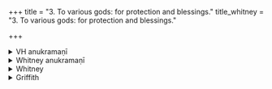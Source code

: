 +++
title = "3. To various gods: for protection and blessings."
title_whitney = "3. To various gods: for protection and blessings."

+++

<details><summary>VH anukramaṇī</summary>

विजयाय प्रार्थना।  
१-११ बृहद्दिवोऽथर्वा। १-२ अग्निः, ३-४ देवाः, ५ द्रविणोदाः, ६ देवीः, ७ सोमः, ८,११ इन्द्रः, ९ धाता, विधाता, सविता, आदित्याः. रुद्राः, अश्विनौ, १० आदित्याः, रुद्राः। त्रिष्टुप्, २ भुरिक्, १० विराड्-जगती।
</details>

<details><summary>Whitney anukramaṇī</summary>

[Bṛhaddiva Atharvan.—ekādaśakam. āgneyam: 1, 2. agnim astāut; 3, 4. devān; 5. draviṇodādiprārthanam; 6, 9, 10. vāiśvadevī; 7. sāumī; 8, 11. āindrī. trāiṣṭubham: 2. bhurij; 10. virāḍjagatī.]
</details>



<details><summary>Whitney</summary>

### Comment
Found also in Pāipp. v. (in the verse-order 1-6, 8, 9, 11, 7, 10). It is a RV. hymn, x. 128 (which has the verse-order 1, 3, 5, 4, 6, 2, 9, 8, 10), with its nine verses changed to eleven by the expansion of vs. 5 into two, and by the addition at the end of a verse which is found also in the RV. mss., but not as an acknowledged part of the text. The RV. verses, including this last, are found in their RV. order, and with unimportant variants, in TS. iv. 7. 141-4.
</details>

<details><summary>Griffith</summary>

A prayer to Agni, Indra, and other deities for victory and prosperity
</details>

